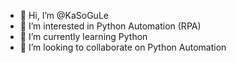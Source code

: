 - 👋 Hi, I’m @KaSoGuLe
- 👀 I’m interested in Python Automation (RPA)
- 🌱 I’m currently learning Python
- 💞️ I’m looking to collaborate on Python Automation


<!---
KaSoGuLe/KaSoGuLe is a ✨ special ✨ repository because its `README.md` (this file) appears on your GitHub profile.
You can click the Preview link to take a look at your changes.
--->
